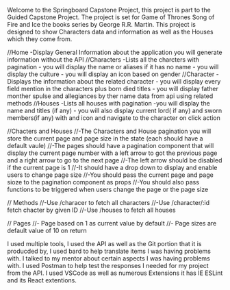 Welcome to the Springboard Capstone Project, this project is part to the Guided Capstone Project. The project is set for Game of Thrones Song of Fire and Ice the books series by George R.R. Martin. This project is designed to show Characters data and information as well as the Houses which they come from.

//Home -Display General Information about the application you will generate information without the API
//Characters -Lists all the charcters with pagination - you will display the name or aliases if it has no name - you will display the culture - you will display an icon based on gender
//Character - Displays the information about the related character - you will display every field mention in the characters plus born died titles - you will display father monther spulse and allegiances by ther name data from api using related methods
//Houses -Lists all houses with pagination -you will display the name and titles (if any) - you will also display current lord( if any) and sworn members(if any) with and icon and navigate to the character on click action

//Chacters and Houses
//-The Characters and House pagination you will store the current page and page size in the state (each should have a default vaule)
//-The pages should have a pagination component that will display the current page number with a left arrow to got the previous page and a right arrow to go to the next page
//-The left arrow should be disabled if the current page is 1
//-It should have a drop down to display and enable users to change page size
//-You should pass the current page and page sioze to the pagination component as props
//-You should also pass functions to be triggered when users change the page or the page size

// Methods 
//-Use /characer to fetch all characters
//-Use /character/:id fetch chacter by given ID
//-Use /houses to fetch all houses

// Pages
//- Page  based on 1 as current value by default
//- Page sizes are default value of 10 on return

I used multiple tools, I used the API as well as the Git portion that it is producded by, I used bard to help translate items I was having problems with. I talked to my mentor about certain aspects I was having problems with. I used Postman to help test the responses I needed for my project from the API. I used VSCode as well as numerous Extensions it has IE ESLint and its React extentions.
